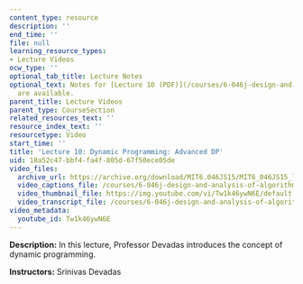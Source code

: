 ```yaml
---
content_type: resource
description: ''
end_time: ''
file: null
learning_resource_types:
- Lecture Videos
ocw_type: ''
optional_tab_title: Lecture Notes
optional_text: Notes for [Lecture 10 (PDF)](/courses/6-046j-design-and-analysis-of-algorithms-spring-2015/resources/mit6_046js15_lec10)
  are available.
parent_title: Lecture Videos
parent_type: CourseSection
related_resources_text: ''
resource_index_text: ''
resourcetype: Video
start_time: ''
title: 'Lecture 10: Dynamic Programming: Advanced DP'
uid: 18a52c47-bbf4-fa4f-805d-67f50ece05de
video_files:
  archive_url: https://archive.org/download/MIT6.046JS15/MIT6_046JS15_lec10_300k.mp4
  video_captions_file: /courses/6-046j-design-and-analysis-of-algorithms-spring-2015/6d8efa24d8bc5679a28ae6924f42a016_Tw1k46ywN6E.vtt
  video_thumbnail_file: https://img.youtube.com/vi/Tw1k46ywN6E/default.jpg
  video_transcript_file: /courses/6-046j-design-and-analysis-of-algorithms-spring-2015/828e034d5ace10df79e57397124684ca_Tw1k46ywN6E.pdf
video_metadata:
  youtube_id: Tw1k46ywN6E
---
```


**Description:** In this lecture, Professor Devadas introduces the concept of dynamic programming.

**Instructors:** Srinivas Devadas



